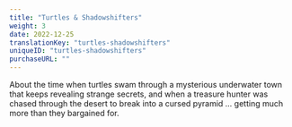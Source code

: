 ```yaml
---
title: "Turtles & Shadowshifters"
weight: 3
date: 2022-12-25
translationKey: "turtles-shadowshifters"
uniqueID: "turtles-shadowshifters"
purchaseURL: ""
---
```


About the time when turtles swam through a mysterious underwater town that keeps revealing strange secrets, and when a treasure hunter was chased through the desert to break into a cursed pyramid ... getting much more than they bargained for.